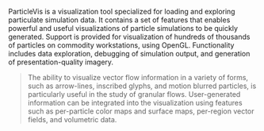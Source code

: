 ParticleVis is a visualization tool specialized for loading and exploring particulate simulation data.  It contains a set of features that enables powerful and useful visualizations of particle simulations to be quickly generated.  Support is provided for visualization of hundreds of thousands of particles on commodity workstations, using OpenGL.  Functionality includes data exploration, debugging of simulation output, and generation of presentation-quality imagery.
> The ability to visualize vector flow information in a variety of forms, such as arrow-lines, inscribed glyphs, and motion blurred particles, is particularly useful in the study of granular flows.  User-generated information can be integrated into the visualization using features such as per-particle color maps and surface maps, per-region vector fields, and volumetric data.